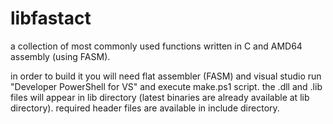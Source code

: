 # libfastact
a collection of most commonly used functions written in C and AMD64 assembly (using FASM).

in order to build it you will need flat assembler (FASM) and visual studio
run "Developer PowerShell for VS" and execute make.ps1 script.
the .dll and .lib files will appear in lib directory (latest binaries are already available at lib directory).
required header files are available in include directory.
